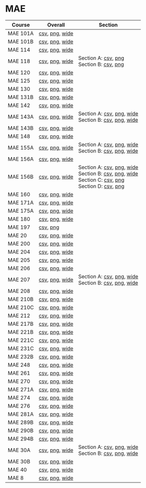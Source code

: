 # MAE

| Course | Overall | Section |
| ------ | ------- | ------- |
| MAE 101A | [csv](https://github.com/UCSD-Historical-Enrollment-Data/2025Winter/blob/main/overall/MAE%20101A.csv), [png](https://raw.githubusercontent.com/UCSD-Historical-Enrollment-Data/2025Winter/main/plot_overall/MAE%20101A.png), [wide](https://raw.githubusercontent.com/UCSD-Historical-Enrollment-Data/2025Winter/main/plot_overall_wide/MAE%20101A.png) |  |
| MAE 101B | [csv](https://github.com/UCSD-Historical-Enrollment-Data/2025Winter/blob/main/overall/MAE%20101B.csv), [png](https://raw.githubusercontent.com/UCSD-Historical-Enrollment-Data/2025Winter/main/plot_overall/MAE%20101B.png), [wide](https://raw.githubusercontent.com/UCSD-Historical-Enrollment-Data/2025Winter/main/plot_overall_wide/MAE%20101B.png) |  |
| MAE 114 | [csv](https://github.com/UCSD-Historical-Enrollment-Data/2025Winter/blob/main/overall/MAE%20114.csv), [png](https://raw.githubusercontent.com/UCSD-Historical-Enrollment-Data/2025Winter/main/plot_overall/MAE%20114.png), [wide](https://raw.githubusercontent.com/UCSD-Historical-Enrollment-Data/2025Winter/main/plot_overall_wide/MAE%20114.png) |  |
| MAE 118 | [csv](https://github.com/UCSD-Historical-Enrollment-Data/2025Winter/blob/main/overall/MAE%20118.csv), [png](https://raw.githubusercontent.com/UCSD-Historical-Enrollment-Data/2025Winter/main/plot_overall/MAE%20118.png), [wide](https://raw.githubusercontent.com/UCSD-Historical-Enrollment-Data/2025Winter/main/plot_overall_wide/MAE%20118.png) | Section A: [csv](https://github.com/UCSD-Historical-Enrollment-Data/2025Winter/blob/main/section/MAE%20118_A.csv), [png](https://raw.githubusercontent.com/UCSD-Historical-Enrollment-Data/2025Winter/main/plot_section/MAE%20118_A.png)<br>Section B: [csv](https://github.com/UCSD-Historical-Enrollment-Data/2025Winter/blob/main/section/MAE%20118_B.csv), [png](https://raw.githubusercontent.com/UCSD-Historical-Enrollment-Data/2025Winter/main/plot_section/MAE%20118_B.png) |
| MAE 120 | [csv](https://github.com/UCSD-Historical-Enrollment-Data/2025Winter/blob/main/overall/MAE%20120.csv), [png](https://raw.githubusercontent.com/UCSD-Historical-Enrollment-Data/2025Winter/main/plot_overall/MAE%20120.png), [wide](https://raw.githubusercontent.com/UCSD-Historical-Enrollment-Data/2025Winter/main/plot_overall_wide/MAE%20120.png) |  |
| MAE 125 | [csv](https://github.com/UCSD-Historical-Enrollment-Data/2025Winter/blob/main/overall/MAE%20125.csv), [png](https://raw.githubusercontent.com/UCSD-Historical-Enrollment-Data/2025Winter/main/plot_overall/MAE%20125.png), [wide](https://raw.githubusercontent.com/UCSD-Historical-Enrollment-Data/2025Winter/main/plot_overall_wide/MAE%20125.png) |  |
| MAE 130 | [csv](https://github.com/UCSD-Historical-Enrollment-Data/2025Winter/blob/main/overall/MAE%20130.csv), [png](https://raw.githubusercontent.com/UCSD-Historical-Enrollment-Data/2025Winter/main/plot_overall/MAE%20130.png), [wide](https://raw.githubusercontent.com/UCSD-Historical-Enrollment-Data/2025Winter/main/plot_overall_wide/MAE%20130.png) |  |
| MAE 131B | [csv](https://github.com/UCSD-Historical-Enrollment-Data/2025Winter/blob/main/overall/MAE%20131B.csv), [png](https://raw.githubusercontent.com/UCSD-Historical-Enrollment-Data/2025Winter/main/plot_overall/MAE%20131B.png), [wide](https://raw.githubusercontent.com/UCSD-Historical-Enrollment-Data/2025Winter/main/plot_overall_wide/MAE%20131B.png) |  |
| MAE 142 | [csv](https://github.com/UCSD-Historical-Enrollment-Data/2025Winter/blob/main/overall/MAE%20142.csv), [png](https://raw.githubusercontent.com/UCSD-Historical-Enrollment-Data/2025Winter/main/plot_overall/MAE%20142.png), [wide](https://raw.githubusercontent.com/UCSD-Historical-Enrollment-Data/2025Winter/main/plot_overall_wide/MAE%20142.png) |  |
| MAE 143A | [csv](https://github.com/UCSD-Historical-Enrollment-Data/2025Winter/blob/main/overall/MAE%20143A.csv), [png](https://raw.githubusercontent.com/UCSD-Historical-Enrollment-Data/2025Winter/main/plot_overall/MAE%20143A.png), [wide](https://raw.githubusercontent.com/UCSD-Historical-Enrollment-Data/2025Winter/main/plot_overall_wide/MAE%20143A.png) | Section A: [csv](https://github.com/UCSD-Historical-Enrollment-Data/2025Winter/blob/main/section/MAE%20143A_A.csv), [png](https://raw.githubusercontent.com/UCSD-Historical-Enrollment-Data/2025Winter/main/plot_section/MAE%20143A_A.png), [wide](https://raw.githubusercontent.com/UCSD-Historical-Enrollment-Data/2025Winter/main/plot_section_wide/MAE%20143A_A.png)<br>Section B: [csv](https://github.com/UCSD-Historical-Enrollment-Data/2025Winter/blob/main/section/MAE%20143A_B.csv), [png](https://raw.githubusercontent.com/UCSD-Historical-Enrollment-Data/2025Winter/main/plot_section/MAE%20143A_B.png), [wide](https://raw.githubusercontent.com/UCSD-Historical-Enrollment-Data/2025Winter/main/plot_section_wide/MAE%20143A_B.png) |
| MAE 143B | [csv](https://github.com/UCSD-Historical-Enrollment-Data/2025Winter/blob/main/overall/MAE%20143B.csv), [png](https://raw.githubusercontent.com/UCSD-Historical-Enrollment-Data/2025Winter/main/plot_overall/MAE%20143B.png), [wide](https://raw.githubusercontent.com/UCSD-Historical-Enrollment-Data/2025Winter/main/plot_overall_wide/MAE%20143B.png) |  |
| MAE 148 | [csv](https://github.com/UCSD-Historical-Enrollment-Data/2025Winter/blob/main/overall/MAE%20148.csv), [png](https://raw.githubusercontent.com/UCSD-Historical-Enrollment-Data/2025Winter/main/plot_overall/MAE%20148.png), [wide](https://raw.githubusercontent.com/UCSD-Historical-Enrollment-Data/2025Winter/main/plot_overall_wide/MAE%20148.png) |  |
| MAE 155A | [csv](https://github.com/UCSD-Historical-Enrollment-Data/2025Winter/blob/main/overall/MAE%20155A.csv), [png](https://raw.githubusercontent.com/UCSD-Historical-Enrollment-Data/2025Winter/main/plot_overall/MAE%20155A.png), [wide](https://raw.githubusercontent.com/UCSD-Historical-Enrollment-Data/2025Winter/main/plot_overall_wide/MAE%20155A.png) | Section A: [csv](https://github.com/UCSD-Historical-Enrollment-Data/2025Winter/blob/main/section/MAE%20155A_A.csv), [png](https://raw.githubusercontent.com/UCSD-Historical-Enrollment-Data/2025Winter/main/plot_section/MAE%20155A_A.png), [wide](https://raw.githubusercontent.com/UCSD-Historical-Enrollment-Data/2025Winter/main/plot_section_wide/MAE%20155A_A.png)<br>Section B: [csv](https://github.com/UCSD-Historical-Enrollment-Data/2025Winter/blob/main/section/MAE%20155A_B.csv), [png](https://raw.githubusercontent.com/UCSD-Historical-Enrollment-Data/2025Winter/main/plot_section/MAE%20155A_B.png), [wide](https://raw.githubusercontent.com/UCSD-Historical-Enrollment-Data/2025Winter/main/plot_section_wide/MAE%20155A_B.png) |
| MAE 156A | [csv](https://github.com/UCSD-Historical-Enrollment-Data/2025Winter/blob/main/overall/MAE%20156A.csv), [png](https://raw.githubusercontent.com/UCSD-Historical-Enrollment-Data/2025Winter/main/plot_overall/MAE%20156A.png), [wide](https://raw.githubusercontent.com/UCSD-Historical-Enrollment-Data/2025Winter/main/plot_overall_wide/MAE%20156A.png) |  |
| MAE 156B | [csv](https://github.com/UCSD-Historical-Enrollment-Data/2025Winter/blob/main/overall/MAE%20156B.csv), [png](https://raw.githubusercontent.com/UCSD-Historical-Enrollment-Data/2025Winter/main/plot_overall/MAE%20156B.png), [wide](https://raw.githubusercontent.com/UCSD-Historical-Enrollment-Data/2025Winter/main/plot_overall_wide/MAE%20156B.png) | Section A: [csv](https://github.com/UCSD-Historical-Enrollment-Data/2025Winter/blob/main/section/MAE%20156B_A.csv), [png](https://raw.githubusercontent.com/UCSD-Historical-Enrollment-Data/2025Winter/main/plot_section/MAE%20156B_A.png), [wide](https://raw.githubusercontent.com/UCSD-Historical-Enrollment-Data/2025Winter/main/plot_section_wide/MAE%20156B_A.png)<br>Section B: [csv](https://github.com/UCSD-Historical-Enrollment-Data/2025Winter/blob/main/section/MAE%20156B_B.csv), [png](https://raw.githubusercontent.com/UCSD-Historical-Enrollment-Data/2025Winter/main/plot_section/MAE%20156B_B.png), [wide](https://raw.githubusercontent.com/UCSD-Historical-Enrollment-Data/2025Winter/main/plot_section_wide/MAE%20156B_B.png)<br>Section C: [csv](https://github.com/UCSD-Historical-Enrollment-Data/2025Winter/blob/main/section/MAE%20156B_C.csv), [png](https://raw.githubusercontent.com/UCSD-Historical-Enrollment-Data/2025Winter/main/plot_section/MAE%20156B_C.png)<br>Section D: [csv](https://github.com/UCSD-Historical-Enrollment-Data/2025Winter/blob/main/section/MAE%20156B_D.csv), [png](https://raw.githubusercontent.com/UCSD-Historical-Enrollment-Data/2025Winter/main/plot_section/MAE%20156B_D.png) |
| MAE 160 | [csv](https://github.com/UCSD-Historical-Enrollment-Data/2025Winter/blob/main/overall/MAE%20160.csv), [png](https://raw.githubusercontent.com/UCSD-Historical-Enrollment-Data/2025Winter/main/plot_overall/MAE%20160.png), [wide](https://raw.githubusercontent.com/UCSD-Historical-Enrollment-Data/2025Winter/main/plot_overall_wide/MAE%20160.png) |  |
| MAE 171A | [csv](https://github.com/UCSD-Historical-Enrollment-Data/2025Winter/blob/main/overall/MAE%20171A.csv), [png](https://raw.githubusercontent.com/UCSD-Historical-Enrollment-Data/2025Winter/main/plot_overall/MAE%20171A.png), [wide](https://raw.githubusercontent.com/UCSD-Historical-Enrollment-Data/2025Winter/main/plot_overall_wide/MAE%20171A.png) |  |
| MAE 175A | [csv](https://github.com/UCSD-Historical-Enrollment-Data/2025Winter/blob/main/overall/MAE%20175A.csv), [png](https://raw.githubusercontent.com/UCSD-Historical-Enrollment-Data/2025Winter/main/plot_overall/MAE%20175A.png), [wide](https://raw.githubusercontent.com/UCSD-Historical-Enrollment-Data/2025Winter/main/plot_overall_wide/MAE%20175A.png) |  |
| MAE 180 | [csv](https://github.com/UCSD-Historical-Enrollment-Data/2025Winter/blob/main/overall/MAE%20180.csv), [png](https://raw.githubusercontent.com/UCSD-Historical-Enrollment-Data/2025Winter/main/plot_overall/MAE%20180.png), [wide](https://raw.githubusercontent.com/UCSD-Historical-Enrollment-Data/2025Winter/main/plot_overall_wide/MAE%20180.png) |  |
| MAE 197 | [csv](https://github.com/UCSD-Historical-Enrollment-Data/2025Winter/blob/main/overall/MAE%20197.csv), [png](https://raw.githubusercontent.com/UCSD-Historical-Enrollment-Data/2025Winter/main/plot_overall/MAE%20197.png) |  |
| MAE 20 | [csv](https://github.com/UCSD-Historical-Enrollment-Data/2025Winter/blob/main/overall/MAE%2020.csv), [png](https://raw.githubusercontent.com/UCSD-Historical-Enrollment-Data/2025Winter/main/plot_overall/MAE%2020.png), [wide](https://raw.githubusercontent.com/UCSD-Historical-Enrollment-Data/2025Winter/main/plot_overall_wide/MAE%2020.png) |  |
| MAE 200 | [csv](https://github.com/UCSD-Historical-Enrollment-Data/2025Winter/blob/main/overall/MAE%20200.csv), [png](https://raw.githubusercontent.com/UCSD-Historical-Enrollment-Data/2025Winter/main/plot_overall/MAE%20200.png), [wide](https://raw.githubusercontent.com/UCSD-Historical-Enrollment-Data/2025Winter/main/plot_overall_wide/MAE%20200.png) |  |
| MAE 204 | [csv](https://github.com/UCSD-Historical-Enrollment-Data/2025Winter/blob/main/overall/MAE%20204.csv), [png](https://raw.githubusercontent.com/UCSD-Historical-Enrollment-Data/2025Winter/main/plot_overall/MAE%20204.png), [wide](https://raw.githubusercontent.com/UCSD-Historical-Enrollment-Data/2025Winter/main/plot_overall_wide/MAE%20204.png) |  |
| MAE 205 | [csv](https://github.com/UCSD-Historical-Enrollment-Data/2025Winter/blob/main/overall/MAE%20205.csv), [png](https://raw.githubusercontent.com/UCSD-Historical-Enrollment-Data/2025Winter/main/plot_overall/MAE%20205.png), [wide](https://raw.githubusercontent.com/UCSD-Historical-Enrollment-Data/2025Winter/main/plot_overall_wide/MAE%20205.png) |  |
| MAE 206 | [csv](https://github.com/UCSD-Historical-Enrollment-Data/2025Winter/blob/main/overall/MAE%20206.csv), [png](https://raw.githubusercontent.com/UCSD-Historical-Enrollment-Data/2025Winter/main/plot_overall/MAE%20206.png), [wide](https://raw.githubusercontent.com/UCSD-Historical-Enrollment-Data/2025Winter/main/plot_overall_wide/MAE%20206.png) |  |
| MAE 207 | [csv](https://github.com/UCSD-Historical-Enrollment-Data/2025Winter/blob/main/overall/MAE%20207.csv), [png](https://raw.githubusercontent.com/UCSD-Historical-Enrollment-Data/2025Winter/main/plot_overall/MAE%20207.png), [wide](https://raw.githubusercontent.com/UCSD-Historical-Enrollment-Data/2025Winter/main/plot_overall_wide/MAE%20207.png) | Section A: [csv](https://github.com/UCSD-Historical-Enrollment-Data/2025Winter/blob/main/section/MAE%20207_A.csv), [png](https://raw.githubusercontent.com/UCSD-Historical-Enrollment-Data/2025Winter/main/plot_section/MAE%20207_A.png), [wide](https://raw.githubusercontent.com/UCSD-Historical-Enrollment-Data/2025Winter/main/plot_section_wide/MAE%20207_A.png)<br>Section B: [csv](https://github.com/UCSD-Historical-Enrollment-Data/2025Winter/blob/main/section/MAE%20207_B.csv), [png](https://raw.githubusercontent.com/UCSD-Historical-Enrollment-Data/2025Winter/main/plot_section/MAE%20207_B.png), [wide](https://raw.githubusercontent.com/UCSD-Historical-Enrollment-Data/2025Winter/main/plot_section_wide/MAE%20207_B.png) |
| MAE 208 | [csv](https://github.com/UCSD-Historical-Enrollment-Data/2025Winter/blob/main/overall/MAE%20208.csv), [png](https://raw.githubusercontent.com/UCSD-Historical-Enrollment-Data/2025Winter/main/plot_overall/MAE%20208.png), [wide](https://raw.githubusercontent.com/UCSD-Historical-Enrollment-Data/2025Winter/main/plot_overall_wide/MAE%20208.png) |  |
| MAE 210B | [csv](https://github.com/UCSD-Historical-Enrollment-Data/2025Winter/blob/main/overall/MAE%20210B.csv), [png](https://raw.githubusercontent.com/UCSD-Historical-Enrollment-Data/2025Winter/main/plot_overall/MAE%20210B.png), [wide](https://raw.githubusercontent.com/UCSD-Historical-Enrollment-Data/2025Winter/main/plot_overall_wide/MAE%20210B.png) |  |
| MAE 210C | [csv](https://github.com/UCSD-Historical-Enrollment-Data/2025Winter/blob/main/overall/MAE%20210C.csv), [png](https://raw.githubusercontent.com/UCSD-Historical-Enrollment-Data/2025Winter/main/plot_overall/MAE%20210C.png), [wide](https://raw.githubusercontent.com/UCSD-Historical-Enrollment-Data/2025Winter/main/plot_overall_wide/MAE%20210C.png) |  |
| MAE 212 | [csv](https://github.com/UCSD-Historical-Enrollment-Data/2025Winter/blob/main/overall/MAE%20212.csv), [png](https://raw.githubusercontent.com/UCSD-Historical-Enrollment-Data/2025Winter/main/plot_overall/MAE%20212.png), [wide](https://raw.githubusercontent.com/UCSD-Historical-Enrollment-Data/2025Winter/main/plot_overall_wide/MAE%20212.png) |  |
| MAE 217B | [csv](https://github.com/UCSD-Historical-Enrollment-Data/2025Winter/blob/main/overall/MAE%20217B.csv), [png](https://raw.githubusercontent.com/UCSD-Historical-Enrollment-Data/2025Winter/main/plot_overall/MAE%20217B.png), [wide](https://raw.githubusercontent.com/UCSD-Historical-Enrollment-Data/2025Winter/main/plot_overall_wide/MAE%20217B.png) |  |
| MAE 221B | [csv](https://github.com/UCSD-Historical-Enrollment-Data/2025Winter/blob/main/overall/MAE%20221B.csv), [png](https://raw.githubusercontent.com/UCSD-Historical-Enrollment-Data/2025Winter/main/plot_overall/MAE%20221B.png), [wide](https://raw.githubusercontent.com/UCSD-Historical-Enrollment-Data/2025Winter/main/plot_overall_wide/MAE%20221B.png) |  |
| MAE 221C | [csv](https://github.com/UCSD-Historical-Enrollment-Data/2025Winter/blob/main/overall/MAE%20221C.csv), [png](https://raw.githubusercontent.com/UCSD-Historical-Enrollment-Data/2025Winter/main/plot_overall/MAE%20221C.png), [wide](https://raw.githubusercontent.com/UCSD-Historical-Enrollment-Data/2025Winter/main/plot_overall_wide/MAE%20221C.png) |  |
| MAE 231C | [csv](https://github.com/UCSD-Historical-Enrollment-Data/2025Winter/blob/main/overall/MAE%20231C.csv), [png](https://raw.githubusercontent.com/UCSD-Historical-Enrollment-Data/2025Winter/main/plot_overall/MAE%20231C.png), [wide](https://raw.githubusercontent.com/UCSD-Historical-Enrollment-Data/2025Winter/main/plot_overall_wide/MAE%20231C.png) |  |
| MAE 232B | [csv](https://github.com/UCSD-Historical-Enrollment-Data/2025Winter/blob/main/overall/MAE%20232B.csv), [png](https://raw.githubusercontent.com/UCSD-Historical-Enrollment-Data/2025Winter/main/plot_overall/MAE%20232B.png), [wide](https://raw.githubusercontent.com/UCSD-Historical-Enrollment-Data/2025Winter/main/plot_overall_wide/MAE%20232B.png) |  |
| MAE 248 | [csv](https://github.com/UCSD-Historical-Enrollment-Data/2025Winter/blob/main/overall/MAE%20248.csv), [png](https://raw.githubusercontent.com/UCSD-Historical-Enrollment-Data/2025Winter/main/plot_overall/MAE%20248.png), [wide](https://raw.githubusercontent.com/UCSD-Historical-Enrollment-Data/2025Winter/main/plot_overall_wide/MAE%20248.png) |  |
| MAE 261 | [csv](https://github.com/UCSD-Historical-Enrollment-Data/2025Winter/blob/main/overall/MAE%20261.csv), [png](https://raw.githubusercontent.com/UCSD-Historical-Enrollment-Data/2025Winter/main/plot_overall/MAE%20261.png), [wide](https://raw.githubusercontent.com/UCSD-Historical-Enrollment-Data/2025Winter/main/plot_overall_wide/MAE%20261.png) |  |
| MAE 270 | [csv](https://github.com/UCSD-Historical-Enrollment-Data/2025Winter/blob/main/overall/MAE%20270.csv), [png](https://raw.githubusercontent.com/UCSD-Historical-Enrollment-Data/2025Winter/main/plot_overall/MAE%20270.png), [wide](https://raw.githubusercontent.com/UCSD-Historical-Enrollment-Data/2025Winter/main/plot_overall_wide/MAE%20270.png) |  |
| MAE 271A | [csv](https://github.com/UCSD-Historical-Enrollment-Data/2025Winter/blob/main/overall/MAE%20271A.csv), [png](https://raw.githubusercontent.com/UCSD-Historical-Enrollment-Data/2025Winter/main/plot_overall/MAE%20271A.png), [wide](https://raw.githubusercontent.com/UCSD-Historical-Enrollment-Data/2025Winter/main/plot_overall_wide/MAE%20271A.png) |  |
| MAE 274 | [csv](https://github.com/UCSD-Historical-Enrollment-Data/2025Winter/blob/main/overall/MAE%20274.csv), [png](https://raw.githubusercontent.com/UCSD-Historical-Enrollment-Data/2025Winter/main/plot_overall/MAE%20274.png), [wide](https://raw.githubusercontent.com/UCSD-Historical-Enrollment-Data/2025Winter/main/plot_overall_wide/MAE%20274.png) |  |
| MAE 276 | [csv](https://github.com/UCSD-Historical-Enrollment-Data/2025Winter/blob/main/overall/MAE%20276.csv), [png](https://raw.githubusercontent.com/UCSD-Historical-Enrollment-Data/2025Winter/main/plot_overall/MAE%20276.png), [wide](https://raw.githubusercontent.com/UCSD-Historical-Enrollment-Data/2025Winter/main/plot_overall_wide/MAE%20276.png) |  |
| MAE 281A | [csv](https://github.com/UCSD-Historical-Enrollment-Data/2025Winter/blob/main/overall/MAE%20281A.csv), [png](https://raw.githubusercontent.com/UCSD-Historical-Enrollment-Data/2025Winter/main/plot_overall/MAE%20281A.png), [wide](https://raw.githubusercontent.com/UCSD-Historical-Enrollment-Data/2025Winter/main/plot_overall_wide/MAE%20281A.png) |  |
| MAE 289B | [csv](https://github.com/UCSD-Historical-Enrollment-Data/2025Winter/blob/main/overall/MAE%20289B.csv), [png](https://raw.githubusercontent.com/UCSD-Historical-Enrollment-Data/2025Winter/main/plot_overall/MAE%20289B.png), [wide](https://raw.githubusercontent.com/UCSD-Historical-Enrollment-Data/2025Winter/main/plot_overall_wide/MAE%20289B.png) |  |
| MAE 290B | [csv](https://github.com/UCSD-Historical-Enrollment-Data/2025Winter/blob/main/overall/MAE%20290B.csv), [png](https://raw.githubusercontent.com/UCSD-Historical-Enrollment-Data/2025Winter/main/plot_overall/MAE%20290B.png), [wide](https://raw.githubusercontent.com/UCSD-Historical-Enrollment-Data/2025Winter/main/plot_overall_wide/MAE%20290B.png) |  |
| MAE 294B | [csv](https://github.com/UCSD-Historical-Enrollment-Data/2025Winter/blob/main/overall/MAE%20294B.csv), [png](https://raw.githubusercontent.com/UCSD-Historical-Enrollment-Data/2025Winter/main/plot_overall/MAE%20294B.png), [wide](https://raw.githubusercontent.com/UCSD-Historical-Enrollment-Data/2025Winter/main/plot_overall_wide/MAE%20294B.png) |  |
| MAE 30A | [csv](https://github.com/UCSD-Historical-Enrollment-Data/2025Winter/blob/main/overall/MAE%2030A.csv), [png](https://raw.githubusercontent.com/UCSD-Historical-Enrollment-Data/2025Winter/main/plot_overall/MAE%2030A.png), [wide](https://raw.githubusercontent.com/UCSD-Historical-Enrollment-Data/2025Winter/main/plot_overall_wide/MAE%2030A.png) | Section A: [csv](https://github.com/UCSD-Historical-Enrollment-Data/2025Winter/blob/main/section/MAE%2030A_A.csv), [png](https://raw.githubusercontent.com/UCSD-Historical-Enrollment-Data/2025Winter/main/plot_section/MAE%2030A_A.png), [wide](https://raw.githubusercontent.com/UCSD-Historical-Enrollment-Data/2025Winter/main/plot_section_wide/MAE%2030A_A.png)<br>Section B: [csv](https://github.com/UCSD-Historical-Enrollment-Data/2025Winter/blob/main/section/MAE%2030A_B.csv), [png](https://raw.githubusercontent.com/UCSD-Historical-Enrollment-Data/2025Winter/main/plot_section/MAE%2030A_B.png), [wide](https://raw.githubusercontent.com/UCSD-Historical-Enrollment-Data/2025Winter/main/plot_section_wide/MAE%2030A_B.png) |
| MAE 30B | [csv](https://github.com/UCSD-Historical-Enrollment-Data/2025Winter/blob/main/overall/MAE%2030B.csv), [png](https://raw.githubusercontent.com/UCSD-Historical-Enrollment-Data/2025Winter/main/plot_overall/MAE%2030B.png), [wide](https://raw.githubusercontent.com/UCSD-Historical-Enrollment-Data/2025Winter/main/plot_overall_wide/MAE%2030B.png) |  |
| MAE 40 | [csv](https://github.com/UCSD-Historical-Enrollment-Data/2025Winter/blob/main/overall/MAE%2040.csv), [png](https://raw.githubusercontent.com/UCSD-Historical-Enrollment-Data/2025Winter/main/plot_overall/MAE%2040.png), [wide](https://raw.githubusercontent.com/UCSD-Historical-Enrollment-Data/2025Winter/main/plot_overall_wide/MAE%2040.png) |  |
| MAE 8 | [csv](https://github.com/UCSD-Historical-Enrollment-Data/2025Winter/blob/main/overall/MAE%208.csv), [png](https://raw.githubusercontent.com/UCSD-Historical-Enrollment-Data/2025Winter/main/plot_overall/MAE%208.png), [wide](https://raw.githubusercontent.com/UCSD-Historical-Enrollment-Data/2025Winter/main/plot_overall_wide/MAE%208.png) |  |
